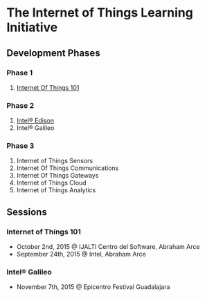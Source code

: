 The Internet of Things Learning Initiative
==

## Development Phases

### Phase 1
1. [Internet Of Things 101](https://theiotlearninginitiative.gitbooks.io/internetofthings101/)

### Phase 2
1. [Intel® Edison](https://theiotlearninginitiative.gitbooks.io/inteledison/)
2. Intel® Galileo

### Phase 3
1. Internet of Things Sensors
2. Internet Of Things Communications
3. Internet Of Things Gateways
4. Internet of Things Cloud
5. Internet of Things Analytics

## Sessions

### Internet of Things 101
- October 2nd, 2015 @ IJALTI Centro del Software, Abraham Arce
- September 24th, 2015 @ Intel, Abraham Arce

### Intel® Galileo
- November 7th, 2015 @ Epicentro Festival Guadalajara